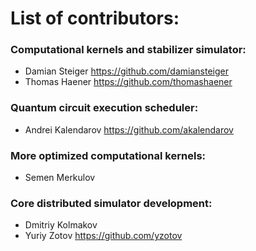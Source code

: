 # List of contributors:

### Computational kernels and stabilizer simulator:
  + Damian Steiger https://github.com/damiansteiger
  + Thomas Haener https://github.com/thomashaener
### Quantum circuit execution scheduler:
  + Andrei Kalendarov https://github.com/akalendarov
### More optimized computational kernels:
  + Semen Merkulov 
### Core distributed simulator development:
  + Dmitriy Kolmakov
  + Yuriy Zotov https://github.com/yzotov
